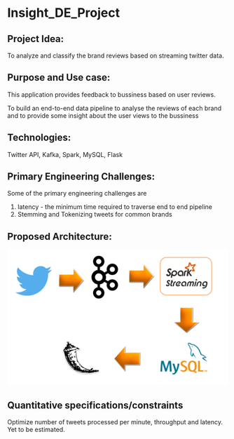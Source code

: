 # Insight_DE_Project

## Project Idea:

To analyze and classify the brand reviews based on streaming twitter data.

## Purpose and Use case:

This application provides feedback to bussiness based on user reviews. 

To build an end-to-end data pipeline to analyse the reviews of each brand and to provide some insight about the user views
to the bussiness 

## Technologies:

Twitter API, Kafka, Spark, MySQL, Flask

## Primary Engineering Challenges:
Some of the primary engineering challenges are 
1. latency - the minimum time required to traverse end to end pipeline
2. Stemming and Tokenizing tweets for common brands

## Proposed Architecture:
![Screenshot](Capture.PNG)

## Quantitative specifications/constraints
Optimize number of tweets processed per minute, throughput and latency.
Yet to be estimated.